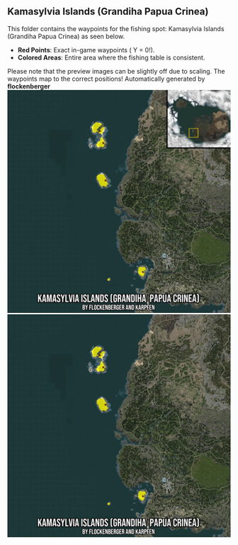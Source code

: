 ## Kamasylvia Islands (Grandiha  Papua Crinea)
This folder contains the waypoints for the fishing spot: Kamasylvia Islands (Grandiha  Papua Crinea) as seen below.

- **Red Points**: Exact in-game waypoints ( Y = 0!).
- **Colored Areas**: Entire area where the fishing table is consistent.

Please note that the preview images can be slightly off due to scaling. The waypoints map to the correct positions!
Automatically generated by **flockenberger**
<img src="./Preview.webp" width="900"/> <img src="./Preview_Full.webp" width="900"/>